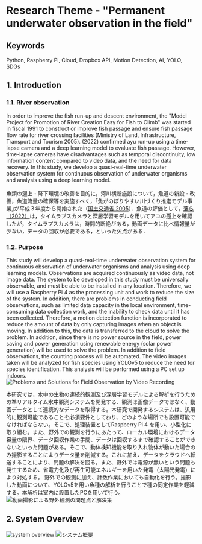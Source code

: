# Research Theme - "Permanent underwater observation in the field"

## Keywords
Python, Raspberry Pi, Cloud, Dropbox API, Motion Detection, AI, YOLO, SDGs


## 1. Introduction
### 1.1. River observation
In order to improve the fish run-up and descent environment, the "Model Project for Promotion of River Creation Easy for Fish to Climb" was started in fiscal 1991 to construct or improve fish passage and ensure fish passage flow rate for river crossing facilities (Ministry of Land, Infrastructure, Transport and Tourism 2005). (2022) confirmed ayu run-up using a time-lapse camera and a deep learning model to evaluate fish passage. However, time-lapse cameras have disadvantages such as temporal discontinuity, low information content compared to video data, and the need for data recovery. In this study, we develop a quasi-real-time underwater observation system for continuous observation of underwater organisms and analysis using a deep learning model.<br><br>
魚類の遡上・降下環境の改善を目的に，河川横断施設について，魚道の新設・改善，魚道流量の確保等を実施すべく，｢魚がのぼりやすい川づくり推進モデル事業｣が平成３年度から開始された（[国土交通省 2005](https://www.mlit.go.jp/river/shishin_guideline/kankyo/kankyou/sakana_tebiki/pdf/print.pdf)）．魚道の評価として，[藩ら（2022）](https://www.jstage.jst.go.jp/article/jscejhe/78/2/78_I_127/_pdf/-char/ja)は，タイムラプスカメラと深層学習モデルを用いてアユの遡上を確認したが，タイムラプスカメラは，時間的断絶がある，動画データに比べ情報量が少ない，データの回収が必要である，といった欠点がある．

### 1.2. Purpose
This study will develop a quasi-real-time underwater observation system for continuous observation of underwater organisms and analysis using deep learning models. Observations are acquired continuously as video data, not image data. The system to be developed in this study must be universally observable, and must be able to be installed in any location. Therefore, we will use a Raspberry Pi 4 as the processing unit and work to reduce the size of the system. In addition, there are problems in conducting field observations, such as limited data capacity in the local environment, time-consuming data collection work, and the inability to check data until it has been collected. Therefore, a motion detection function is incorporated to reduce the amount of data by only capturing images when an object is moving. In addition to this, the data is transferred to the cloud to solve the problem. In addition, since there is no power source in the field, power saving and power generation using renewable energy (solar power generation) will be used to solve the problem.
In addition to field observations, the counting process will be automated. The video images taken will be analyzed for fish species using YOLOv5 to reduce the need for species identification. This analysis will be performed using a PC set up indoors.
![Problems and Solutions for Field Observation by Video Recording](https://github.com/shunkode/shunkode/assets/106649051/b1d9deb4-0694-4f42-bfee-3106471d0564)

本研究では，水中の生物の連続的観測及び深層学習モデルによる解析を行うための準リアルタイム水中観測システムを開発する．観測は画像データではなく、動画データとして連続的なデータを取得する。本研究で開発するシステムは、汎用的に観測可能であることを必須要件としており、どのような場所でも設置可能でなければならない。そこで、処理装置としてRaspberry Pi 4 を用い、小型化に取り組む。また、野外での観測を行うにあたって、ローカル環境におけるデータ容量の限界、データ回収作業の手間、データは回収するまで確認することができないといった問題がある。そこで、動体検知機能を取り入れ物体が動いた場合のみ撮影することによりデータ量を削減する。これに加え、データをクラウドへ転送することにより、問題の解決を図る。また、野外では電源が無いという問題も発生するため、省電力化及び再生可能エネルギーを用いた発電（太陽光発電）により対処する。
野外での観測に加え、計数作業においても自動化を行う。撮影した動画について、YOLOv5を用い魚種の解析を行うことで種の同定作業を軽減する。本解析は室内に設置したPCを用いて行う。
![動画撮影による野外観測の問題点と解決策](https://github.com/shunkode/shunkode/assets/106649051/e533d3a8-d49a-4251-97f3-5bda95f4657a)


## 2. System Overview
![system overview](https://github.com/shunkode/shunkode/assets/106649051/ee441338-43b6-4704-97be-0daf7a0d7aa6)
![システム概要](https://github.com/shunkode/shunkode/assets/106649051/fec67b7e-cce3-45d5-82bc-b2a0d9220b1e)

